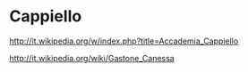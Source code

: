 # Cappiello

http://it.wikipedia.org/w/index.php?title=Accademia_Cappiello

http://it.wikipedia.org/wiki/Gastone_Canessa

